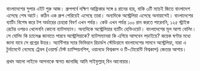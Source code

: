 বাংলাদেশের সুপার এইট শুরু আজ। গ্রুপপর্বে দক্ষিণ আফ্রিকার সঙ্গে ৪ রানের হার, বাকি ৩টি ম্যাচই জিতে বাংলাদেশ এসেছে শেষ আটে। কঠিন এক গ্রুপ পেরিয়েই এসেছে তারা। অন্যদিকে অস্ট্রেলিয়া এসেছে অনায়াসেই। বাংলাদেশের ব্যাটিং বিশেষ করে টপ অর্ডারের চেহারা বিবর্ণ এখন পর্যন্ত। কেউ এখন পর্যন্ত ১০০ রান করতে পারেননি, ১২৫ স্ট্রাইক রেটের ওপরও খেলেননি কোনো ব্যাটসম্যান। অন্যদিকে অস্ট্রেলিয়ার ব্যাটিং হেভিওয়েট। বাংলাদেশের মূল আশা বোলিং। সে বোলিং কি চ্যালেঞ্জ জানাতে পারবে অস্ট্রেলিয়াকে? ব্যাটসম্যানরা কি এগিয়ে আসবেন লড়াইয়ে? কয়েক ঘণ্টার মধ্যে জানা যাবে সে প্রশ্নের উত্তর। অ্যান্টিগার স্যার ভিভিয়ান রিচার্ডস স্টেডিয়ামে বাংলাদেশের সামনে অস্ট্রেলিয়া, যারা এ টুর্নামেন্টে নেমেছে ট্রেবল (ওয়ার্ল্ড টেস্ট চ্যাম্পিয়নশিপ, ওয়ানডে বিশ্বকাপ ও টি-টোয়েন্টি বিশ্বকাপ) জেতার আশায়।

প্রথম আলো লাইভে আপনাকে স্বাগত জানাচ্ছি আমি সাইফুল্লাহ্‌ বিন আনোয়ার।
